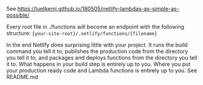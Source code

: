 See https://luetkemj.github.io/180505/netlify-lambdas-as-simple-as-possible/

Every root file in ./functions will become an endpoint with the following structure:
``` {your-site-root}/.netlify/functions/{filename} ```

In the end Netlify does surprising little with your project. It runs the build command you tell it to, publishes the production code from the directory you tell it to, and packages and deploys functions from the directory you tell it to. What happens in your build step is entirely up to you. Where you put your production ready code and Lambda functions is entirely up to you.
See README.md
